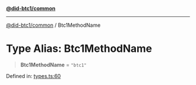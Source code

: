 [**@did-btc1/common**](../README.md)

***

[@did-btc1/common](../globals.md) / Btc1MethodName

# Type Alias: Btc1MethodName

> **Btc1MethodName** = `"btc1"`

Defined in: [types.ts:60](https://github.com/dcdpr/did-btc1-js/blob/4ab6f9915d95beed9bc633644c9db1539395f512/packages/common/src/types.ts#L60)
